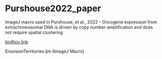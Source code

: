 # Purshouse2022_paper

ImageJ macro used in Purshouse, et al., 2022 - 
Oncogene expression from extrachromosomal DNA is driven by copy number amplification and does not require spatial clustering

[bioRxiv link](https://www.biorxiv.org/content/10.1101/2022.01.29.478046v1)

ErosisionTerritories.ijm (ImageJ Macro)
